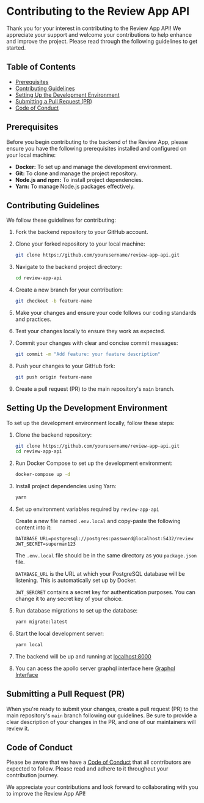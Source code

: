 # Contributing to the Review App API

Thank you for your interest in contributing to the Review App API! We appreciate your support and welcome your contributions to help enhance and improve the project. Please read through the following guidelines to get started.

## Table of Contents

- [Prerequisites](#prerequisites)
- [Contributing Guidelines](#contributing-guidelines)
- [Setting Up the Development Environment](#setting-up-the-development-environment)
- [Submitting a Pull Request (PR)](#submitting-a-pull-request-pr)
- [Code of Conduct](#code-of-conduct)

## Prerequisites

Before you begin contributing to the backend of the Review App, please ensure you have the following prerequisites installed and configured on your local machine:

- **Docker:** To set up and manage the development environment.
- **Git:** To clone and manage the project repository.
- **Node.js and npm:** To install project dependencies.
- **Yarn:** To manage Node.js packages effectively.

## Contributing Guidelines

We follow these guidelines for contributing:

1. Fork the backend repository to your GitHub account.

2. Clone your forked repository to your local machine:

   ```bash
   git clone https://github.com/yourusername/review-app-api.git
   ```

3. Navigate to the backend project directory:

   ```bash
   cd review-app-api
   ```

4. Create a new branch for your contribution:

   ```bash
   git checkout -b feature-name
   ```

5. Make your changes and ensure your code follows our coding standards and practices.

6. Test your changes locally to ensure they work as expected.

7. Commit your changes with clear and concise commit messages:

   ```bash
   git commit -m "Add feature: your feature description"
   ```

8. Push your changes to your GitHub fork:

   ```bash
   git push origin feature-name
   ```

9. Create a pull request (PR) to the main repository's `main` branch.

## Setting Up the Development Environment

To set up the development environment locally, follow these steps:

1. Clone the backend repository:

   ```bash
   git clone https://github.com/yourusername/review-app-api.git
   cd review-app-api
   ```

2. Run Docker Compose to set up the development environment:

   ```bash
   docker-compose up -d
   ```

3. Install project dependencies using Yarn:

   ```bash
   yarn
   ```

4. Set up environment variables required by `review-app-api`

   Create a new file named `.env.local` and copy-paste the following content into it:

   ```env
   DATABASE_URL=postgresql://postgres:password@localhost:5432/review
   JWT_SECRET=superman123
   ```

   The `.env.local` file should be in the same directory as you `package.json` file.

   `DATABASE_URL` is the URL at which your PostgreSQL database will be listening. This is automatically set up by Docker.

   `JWT_SERCRET` contains a secret key for authentication purposes. You can change it to any secret key of your choice.

5. Run database migrations to set up the database:

   ```bash
   yarn migrate:latest
   ```

6. Start the local development server:

   ```bash
   yarn local
   ```

7. The backend will be up and running at [localhost:8000](http://localhost:8000)
8. You can acess the apollo server graphql interface here [Graphql Interface](http://localhost:8000/local/graphql)

## Submitting a Pull Request (PR)

When you're ready to submit your changes, create a pull request (PR) to the main repository's `main` branch following our guidelines. Be sure to provide a clear description of your changes in the PR, and one of our maintainers will review it.

## Code of Conduct

Please be aware that we have a [Code of Conduct](CODE_OF_CONDUCT.md) that all contributors are expected to follow. Please read and adhere to it throughout your contribution journey.

We appreciate your contributions and look forward to collaborating with you to improve the Review App API!

